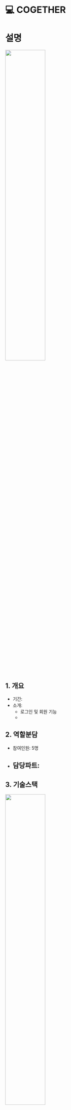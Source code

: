 # 💻 COGETHER
# 설명
<img src="" width="50%" height="50%"/>


## 1. 개요
- 기간: 
- 소개: 
    - 로그인 및 회원 기능
    - 


## 2. 역할분담
- 참여인원: 5명
- 담당파트: 
    - 

## 3. 기술스택
<img src="" width="50%" height="50%"/><br>
- 백엔드
    - 
- 프론트
    - 

## 4. 시연영상
- <a href="">바로가기</a>

## 6. 회고
```
```

💜 FE : 김진회(팀장), 박홍철
💜 BE : 고나령, 신성은, 유지연

### 1. 프로젝트 소개
해당 프로젝트는 모두가 함께 그리고 즐겁게 코딩 공부를 하자는 목표 가지고 만들어진 웹사이트입니다.    
크게 TIL, 구인, DM, 스터디 라이브, 랭킹 5가지의 기능을 가지고 있습니다.

### 2. 기능 소개
#### 2-1-1 메인화면 피드
본인과 본인이 팔로우한 사람들의 최신 피드를 보여줍니다.   
하단의 작성 버튼을 누르면 피드 작성 화면으로 이동할 수 있습니다.   
좋아요를 누를 수 있고 댓글을 작성할 수 있습니다.   
본인이 작성한 게시글을 수정, 삭제할 수 있습니다.   
피드를 누르면 상세 조회가 가능하고 댓글들을 전부 볼 수 있습니다.
작성자의 프로필 사진을 누르면 해당 회원의 프로필 페이지로 이동합니다.

#### 2-1-2 메인화면 검색
상단의 검색 바를 통해 피드를 검색할 수 있습니다.

#### 2-2-1 좌측 메뉴
홈, 구인, 챌린지, 랭킹 탭을 이용해 원하는 페이지로 이동이 가능합니다.

#### 2-3-1 우측 채팅
채팅 목록 버튼을 눌러 채팅방 목록을 조회할 수 있고 채팅방을 눌러 일대일 채팅이 가능합니다.

#### 2-4-1 상단 메뉴
경쟁모드 색 표시를 통해 현재 경쟁모드에 참여하고 있는지 확인할 수 있습니다.   
사람 버튼을 눌러 내 프로필, 비밀번호 변경, 로그아웃, 회원탈퇴 메뉴 중 선택하여 기능을 이용할 수 있습니다.

#### 2-5-1 챌린지 경쟁모드
GO 버튼을 눌러 하루 공부시간을 측정할 수 있습니다.  
GO 버튼을 누르면 시작 시간이 표시되고 1분 마다 당일 총 공부 시간과 랭킹이 업데이트 됩니다.
STOP 버튼을 누르면 시간 측정과 랭킹 업데이트가 종료됩니다.

#### 2-5-2 챌린지 협력모드
전체, 시작 전, 진행중으로 구분하여 전체 조회와 검색이 가능합니다.   
하단의 작성 버튼을 눌러 협력모드 방 생성 화면으로 이동이 가능합니다.   
협력모드 방 생성 화면에서 제목, 인원, 시간, 내용을 작성하고 방을 등록할 수 있습니다.   
협력모드 방 목록에서 방을 하나 누르면 상세조회가 가능합니다.   
현재 참여하고 있는 협력모드 방이 없고 방 인원 수가 다 차지 않았다면 방에 참여할 수 있습니다.   
협력모드 방에 참여하고 있는 상태라면 목록 가장 첫 번째에 해당 협력모드 방이 표시됩니다.   
협력모드 방에서 나와도 재입장이 가능하고 입장/재입장했을 때 기존 채팅 내역이 표시됩니다.   
협력모드 방에 참여하면 상단의 메모장을 사용하며 실시간 단체 채팅을 진행할 수 있습니다.   
멤버는 언제든지 나갈 수 있고 협력모드 방의 주인이 방을 종료하는 경우 해당 협력모드 방은 삭제됩니다.  

#### 2-6-1 구인 메인화면

상단에 검색창에서 사람이나 프로젝트를 검색할 수 있습니다.   
탭을 통해 프로젝트와 스터티 창으로 이동할 수 있습니다.   
스크랩한 글과 현재 사용자가 입력한 글을 따로 볼 수 있습니다.


#### 2-6-2 구인 새 글 생성

메인 화면 우측 하단의 아이콘을 클릭해 새 글 생성 창으로 이동할 수 있습니다.
글의 종류와 제목 등 정보를 입력하면 글을 생성할 수 있습니다.


#### 2-6-3 구인 프로젝트

구인 중인 사람과 프로젝트들을 확인할 수 있습니다.  
스크랩 버튼을 눌러 사람이나 프로젝트를 스크랩할 수 있습니다.

#### 2-6-4 구인 스터디

사람을 모집 중인 스터디들을 확인할 수 있습니다.

#### 2-6-5 구인 프로젝트 스터디 삭제

자신이 올린 프로젝트나 스터디 글을 삭제할 수 있습니다.

#### 2-7-1 랭킹 조회
TIL 개수, 경험치, 경쟁모드 시간 기준으로 전체와 팔로잉 사람들의 랭킹을 확인할 수 있습니다.

#### 2-8-1 프로필 메인 화면

특정 사용자의 프로필 사진과 정보들을 확인할 수 있습니다.   
하단에 특정 사용자가 작성한 TIL들의 사진이 뜨며, 그 사진을 클릭하면 해당한 TIL의 상세 정보 모달창을 볼 수 있습니다.

#### 2-8-2 프로필 다른 이용자

다른 이용자의 프로필에서 다른 사용자를 팔로우/언팔로우하거나 메세지를 보낼 수 있습니다.

#### 2-8-3 프로필 자신의 프로필

자신의 프로필에서는 수정 버튼이 있어 수정 페이지로 이동할 수 있습니다.

#### 2-8-4 프로필 수정

프로필 수정에서 자신의 프로필 정보를 수정할 수 있습니다.   

#### 2-8-5 팔로우 창

팔로우/팔로잉 리스트 버튼을 누르면 팔로우 창이 뜹니다.
팔로우 창에서 사용자의 팔로워/팔로잉 목록을 확인할 수 있습니다.
또한 닉네임이나 이메일을 통해 다른 유저를 검색하여 그 유저의 프로필에 접근할 수 있습니다.   
